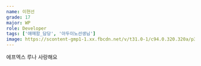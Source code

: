 ```yaml
---
name: 이현선
grade: 17
major: WP
role: Developer
tags: ['애매함_담당', '아두이노선생님']
image: https://scontent-gmp1-1.xx.fbcdn.net/v/t31.0-1/c94.0.320.320a/p320x320/10506738_10150004552801856_220367501106153455_o.jpg?_nc_cat=1&_nc_ohc=DI5DcY6-iAgAX_-4-4z&_nc_ht=scontent-gmp1-1.xx&_nc_tp=1003&oh=48b5c04f20874bd18f96722d8b68b956&oe=5E980717
---
```

에프엑스 루나 사랑해요